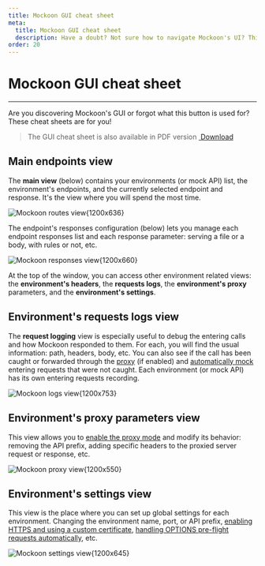 ```yaml
---
title: Mockoon GUI cheat sheet
meta:
  title: Mockoon GUI cheat sheet
  description: Have a doubt? Not sure how to navigate Mockoon's UI? This cheat sheet listing Mockoon\'s major features is for you!
order: 20
---
```


# Mockoon GUI cheat sheet

---

Are you discovering Mockoon's GUI or forgot what this button is used for? These cheat sheets are for you!

> The GUI cheat sheet is also available in PDF version <a href="/images/docs/cheat-sheet/mockoon-cheat-sheet.pdf" className="btn btn-primary-desat-soft btn-xs"><i className='icon-download'></i>&nbsp;Download</a>

## Main endpoints view

The **main view** (below) contains your environments (or mock API) list, the environment's endpoints, and the currently selected endpoint and response. It's the view where you will spend the most time.

![Mockoon routes view{1200x636}](/images/docs/cheat-sheet/routes-view.png)

The endpoint's responses configuration (below) lets you manage each endpoint responses list and each response parameter: serving a file or a body, with rules or not, etc.

![Mockoon responses view{1200x660}](/images/docs/cheat-sheet/responses-view.png)

At the top of the window, you can access other environment related views: the **environment's headers**, the **requests logs**, the **environment's proxy** parameters, and the **environment's settings**.

## Environment's requests logs view

The **request logging** view is especially useful to debug the entering calls and how Mockoon responded to them. For each, you will find the usual information: path, headers, body, etc.
You can also see if the call has been caught or forwarded through the [proxy](docs:proxy-mode) (if enabled) and [automatically mock](docs:requests-logging) entering requests that were not caught.
Each environment (or mock API) has its own entering requests recording.

![Mockoon logs view{1200x753}](/images/docs/cheat-sheet/logs-view.png)

## Environment's proxy parameters view

This view allows you to [enable the proxy mode](docs:proxy-mode) and modify its behavior: removing the API prefix, adding specific headers to the proxied server request or response, etc.

![Mockoon proxy view{1200x550}](/images/docs/cheat-sheet/proxy-view.png)

## Environment's settings view

This view is the place where you can set up global settings for each environment. Changing the environment name, port, or API prefix, [enabling HTTPS and using a custom certificate](docs:serving-over-tls), [handling OPTIONS pre-flight requests automatically](docs:cors), etc.

![Mockoon settings view{1200x645}](/images/docs/cheat-sheet/settings-view.png)
